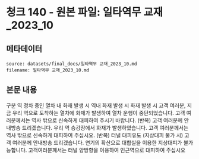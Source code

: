 # 청크 140 - 원본 파일: 일타역무 교재_2023_10

## 메타데이터

```
source: datasets/final_docs/일타역무 교재_2023_10.md
filename: 일타역무 교재_2023_10.md
```

## 본문 내용

구분 역 정차 중인 열차 내 화재 발생 시 역내 화재 발생 시 화재 발생 시 고객 여러분, 지금 우리 역으로 도착하는 열차에 화재가 발생하여 열차 운행이 중단되었습니다. 고객 여러분께서는 역사 밖으로 신속하게 대피하여 주시기 바랍니다. (반복) 고객 여러분께 안내방송 드리겠습니다. 우리 역 승강장에서 화재가 발생하였습니다. 고객 여러분께서는 역사 밖으로 신속하게 대피하여 주십시오. (반복) 터널 대피유도  (지상대피  불가 시) 고객 여러분께 안내방송 드리겠습니다. 연기의 확산으로 대합실을 이용한 지상대피가 불가능합니다. 고객여러분께서는 터널 양방향을 이용하여 인근역으로 대피하여 주십시오